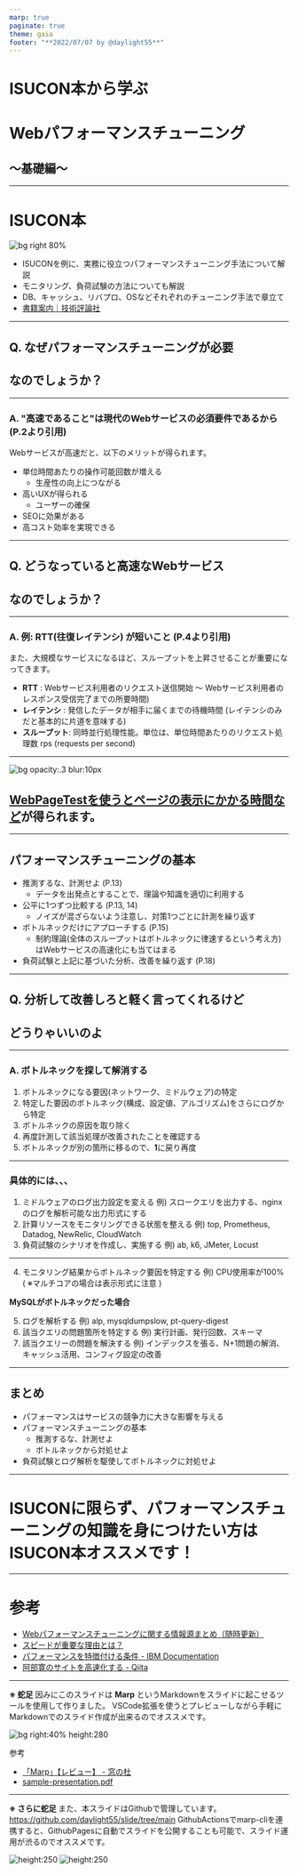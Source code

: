 ```yaml
---
marp: true
paginate: true
theme: gaia
footer: "**2022/07/07 by @daylight55**"
---
```


<!--
_class: lead
-->
# ISUCON本から学ぶ
# Webパフォーマンスチューニング
## 〜基礎編〜

---

# ISUCON本
![bg right 80% ](../img/isucon_book.jpeg)

- ISUCONを例に、実務に役立つパフォーマンスチューニング手法について解説
- モニタリング、負荷試験の方法についても解説
- DB、キャッシュ、リバプロ、OSなどそれぞれのチューニング手法で章立て
- [書籍案内｜技術評論社](https://gihyo.jp/book/2022/978-4-297-12846-3)

---
<!--
_class: lead
-->
## Q. なぜ**パフォーマンスチューニング**が必要
## なのでしょうか？

---

### A. "高速であること"は現代のWebサービスの必須要件であるから (P.2より引用)
Webサービスが高速だと、以下のメリットが得られます。

- 単位時間あたりの操作可能回数が増える
  - 生産性の向上につながる
- 高いUXが得られる
  - ユーザーの確保
- SEOに効果がある
- 高コスト効率を実現できる

---

<!--
_class: lead
-->
## Q. どうなっていると**高速なWebサービス**
## なのでしょうか？

---

### A. 例: **RTT(往復レイテンシ)** が短いこと (P.4より引用)

また、大規模なサービスになるほど、スループットを上昇させることが重要になってきます。

- **RTT** : Webサービス利用者のリクエスト送信開始 〜 Webサービス利用者のレスポンス受信完了までの所要時間)
- **レイテンシ** : 発信したデータが相手に届くまでの待機時間 (レイテンシのみだと基本的に片道を意味する)
- **スループット**: 同時並行処理性能。単位は、単位時間あたりのリクエスト処理数 rps (requests per second)

---

<!--
_class: lead
-->
![bg opacity:.3 blur:10px](../img/abe_hp.png)
## [WebPageTestを使うとページの表示にかかる時間など](https://www.webpagetest.org/result/220706_AiDc25_6PJ/)が得られます。

---

## パフォーマンスチューニングの基本

- 推測するな、計測せよ (P.13)
  - データを出発点とすることで、理論や知識を適切に利用する
- 公平に1つずつ比較する (P.13, 14)
  - ノイズが混ざらないよう注意し、対策1つごとに計測を繰り返す
- ボトルネックだけにアプローチする (P.15)
  - 制約理論(全体のスループットはボトルネックに律速するという考え方)はWebサービスの高速化にも当てはまる
- 負荷試験と上記に基づいた分析、改善を繰り返す (P.18)

---

<!--
_class: lead
-->
## Q. **分析して改善しろ**と軽く言ってくれるけど
## どうりゃいいのよ

---

### A. ボトルネックを**探して解消する**

1. ボトルネックになる要因(ネットワーク、ミドルウェア)の特定
2. 特定した要因のボトルネック(構成、設定値、アルゴリズム)をさらにログから特定
3. ボトルネックの原因を取り除く
4. 再度計測して該当処理が改善されたことを確認する
5. ボトルネックが別の箇所に移るので、**1**に戻り再度

---

### 具体的には、、、

1. ミドルウェアのログ出力設定を変える
   例) スロークエリを出力する、nginxのログを解析可能な出力形式にする
2. 計算リソースをモニタリングできる状態を整える
   例) top, Prometheus, Datadog, NewRelic, CloudWatch
3. 負荷試験のシナリオを作成し、実施する
   例) ab, k6, JMeter, Locust

---

4. モニタリング結果からボトルネック要因を特定する
   例) CPU使用率が100% ( ※マルチコアの場合は表示形式に注意 )

**MySQLがボトルネックだった場合**

5. ログを解析する
   例) alp, mysqldumpslow, pt-query-digest
6. 該当クエリの問題箇所を特定する
   例) 実行計画、発行回数、スキーマ
7. 該当クエリーの問題を解決する
   例) インデックスを張る、N+1問題の解消、キャッシュ活用、コンフィグ設定の改善

---

## まとめ

- パフォーマンスはサービスの競争力に大きな影響を与える
- パフォーマンスチューニングの基本
  - 推測するな、計測せよ
  - ボトルネックから対処せよ
- 負荷試験とログ解析を駆使してボトルネックに対処せよ

---

<!--
_class: lead
-->
# ISUCONに限らず、パフォーマンスチューニングの知識を身につけたい方はISUCON本オススメです！

---
# 参考

- [Webパフォーマンスチューニングに関する情報源まとめ（随時更新）](https://zenn.dev/sugamaan/articles/4e57703fe661bb)
- [スピードが重要な理由とは？](https://web.dev/why-speed-matters/)
- [パフォーマンスを特徴付ける条件 - IBM Documentation](https://www.ibm.com/docs/ja/zos/2.2.0?topic=tuning-how-is-performance-characterized)
- [阿部寛のサイトを高速化する - Qiita](https://qiita.com/Morix1500/items/0eac072a027d478a6b83)

---
**※ 蛇足**
因みにこのスライドは **Marp** というMarkdownをスライドに起こせるツールを使用して作りました。
VSCode拡張を使うとプレビューしながら手軽にMarkdownでのスライド作成が出来るのでオススメです。

![bg right:40% height:280](../img/marp_intro.png)

参考
- [「Marp」【レビュー】 - 窓の杜](https://forest.watch.impress.co.jp/docs/review/1422278.html)
- [sample-presentation.pdf](https://ktkr3d.github.io/images/sample-presentation.pdf)
---

**※ さらに蛇足**
また、本スライドはGithubで管理しています。
https://github.com/daylight55/slide/tree/main
GithubActionsでmarp-cliを連携すると、GithubPagesに自動でスライドを公開することも可能で、スライド運用が渋るのでオススメです。

![height:250](../img/slide_repo.png) ![height:250](../img/slide_actions.png)
